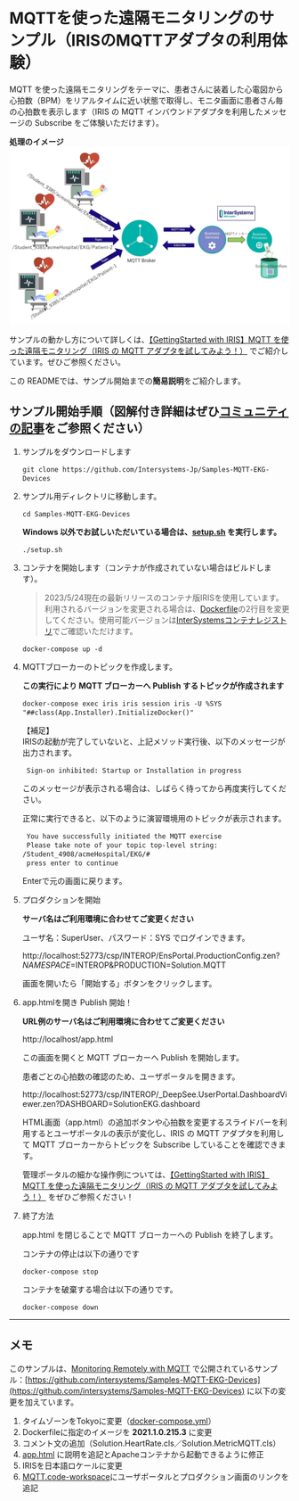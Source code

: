 # MQTTを使った遠隔モニタリングのサンプル（IRISのMQTTアダプタの利用体験）

MQTT を使った遠隔モニタリングをテーマに、患者さんに装着した心電図から心拍数（BPM）をリアルタイムに近い状態で取得し、モニタ画面に患者さん毎の心拍数を表示します（IRIS の MQTT インバウンドアダプタを利用したメッセージの Subscribe をご体験いただけます）。

**処理のイメージ**
![](./MQTTProduction.jpg)


サンプルの動かし方について詳しくは、[【GettingStarted with IRIS】MQTT を使った遠隔モニタリング（IRIS の MQTT アダプタを試してみよう！）](https://jp.community.intersystems.com/node/505946) でご紹介しています。ぜひご参照ください。

この READMEでは、サンプル開始までの**簡易説明**をご紹介します。

## サンプル開始手順（図解付き詳細はぜひ[コミュニティの記事](https://jp.community.intersystems.com/node/505946)をご参照ください）

1) サンプルをダウンロードします

    ```
    git clone https://github.com/Intersystems-Jp/Samples-MQTT-EKG-Devices
    ```

2) サンプル用ディレクトリに移動します。

    ```
    cd Samples-MQTT-EKG-Devices
    ```

    **Windows 以外でお試しいただいている場合は、[setup.sh](./setup.sh) を実行します。**

    ```
    ./setup.sh
    ```

3) コンテナを開始します（コンテナが作成されていない場合はビルドします）。

    > 2023/5/24現在の最新リリースのコンテナ版IRISを使用しています。利用されるバージョンを変更される場合は、[Dockerfile](/Dockerfile)の2行目を変更してください。使用可能バージョンは[InterSystemsコンテナレジストリ](https://containers.intersystems.com/contents)でご確認いただけます。

    ```
    docker-compose up -d
    ```

4) MQTTブローカーのトピックを作成します。

    **この実行により MQTT ブローカーへ Publish するトピックが作成されます**

    ```
    docker-compose exec iris iris session iris -U %SYS "##class(App.Installer).InitializeDocker()"
    ```

    【補足】    
    IRISの起動が完了していないと、上記メソッド実行後、以下のメッセージが出力されます。

        Sign-on inhibited: Startup or Installation in progress

    このメッセージが表示される場合は、しばらく待ってから再度実行してください。

    正常に実行できると、以下のように演習環境用のトピックが表示されます。

        You have successfully initiated the MQTT exercise
        Please take note of your topic top-level string: /Student_4908/acmeHospital/EKG/#
        press enter to continue

    Enterで元の画面に戻ります。

5) プロダクションを開始

    **サーバ名はご利用環境に合わせてご変更ください**

    ユーザ名：SuperUser、パスワード：SYS でログインできます。

    http://localhost:52773/csp/INTEROP/EnsPortal.ProductionConfig.zen?$NAMESPACE=$INTEROP&PRODUCTION=Solution.MQTT

    画面を開いたら「開始する」ボタンをクリックします。


6) app.htmlを開き Publish 開始！

    **URL例のサーバ名はご利用環境に合わせてご変更ください**

    http://localhost/app.html

    この画面を開くと MQTT ブローカーへ Publish を開始します。

    患者ごとの心拍数の確認のため、ユーザポータルを開きます。

    http://localhost:52773/csp/INTEROP/_DeepSee.UserPortal.DashboardViewer.zen?DASHBOARD=SolutionEKG.dashboard

    HTML画面（app.html）の追加ボタンや心拍数を変更するスライドバーを利用するとユーザポータルの表示が変化し、IRIS の MQTT アダプタを利用して MQTT ブローカーからトピックを Subscribe していることを確認できます。


    管理ポータルの細かな操作例については、[【GettingStarted with IRIS】MQTT を使った遠隔モニタリング（IRIS の MQTT アダプタを試してみよう！）](https://jp.community.intersystems.com/node/505946) をぜひご参照ください！

7) 終了方法

    app.html を閉じることで MQTT ブローカーへの Publish を終了します。

    コンテナの停止は以下の通りです
    
    ```
    docker-compose stop
    ```

    コンテナを破棄する場合は以下の通りです。

    ```
    docker-compose down
    ```

***

## メモ

このサンプルは、[Monitoring Remotely with MQTT](https://gettingstartedhealth.intersystems.com/integrating-devices/monitoring-with-mqtt/) で公開されているサンプル：[https://github.com/intersystems/Samples-MQTT-EKG-Devices](https://github.com/intersystems/Samples-MQTT-EKG-Devices) に以下の変更を加えています。

1. タイムゾーンをTokyoに変更（[docker-compose.yml](./docker-compose.yml)）
2. Dockerfileに指定のイメージを **2021.1.0.215.3** に変更
3. コメント文の追加（Solution.HeartRate.cls／Solution.MetricMQTT.cls）
4. [app.html](./datavol/App/app.html) に説明を追記とApacheコンテナから起動できるように修正
5. IRISを日本語ロケールに変更
6. [MQTT.code-workspace](./MQTT.code-workspace)にユーザポータルとプロダクション画面のリンクを追記